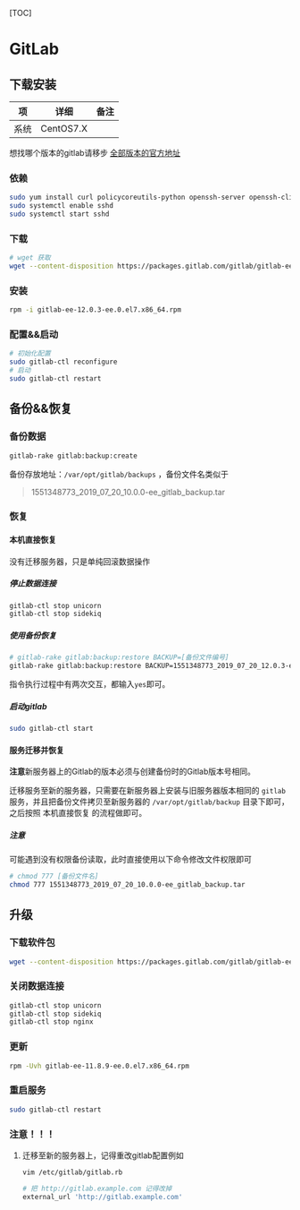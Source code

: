 [TOC]

# GitLab

## 下载安装

| 项   | 详细      | 备注 |
| ---- | --------- | ---- |
| 系统 | CentOS7.X |      |

想找哪个版本的gitlab请移步 [全部版本的官方地址](https://packages.gitlab.com/gitlab/gitlab-ee) 

### 依赖

```bash
sudo yum install curl policycoreutils-python openssh-server openssh-clients
sudo systemctl enable sshd
sudo systemctl start sshd
```

### 下载

```bash
# wget 获取
wget --content-disposition https://packages.gitlab.com/gitlab/gitlab-ee/packages/ol/7/gitlab-ee-12.0.3-ee.0.el7.x86_64.rpm/download.rpm
```

### 安装

```bash
rpm -i gitlab-ee-12.0.3-ee.0.el7.x86_64.rpm
```

### 配置&&启动

```bash
# 初始化配置
sudo gitlab-ctl reconfigure
# 启动
sudo gitlab-ctl restart
```

## 备份&&恢复

### 备份数据 

```bash
gitlab-rake gitlab:backup:create
```

备份存放地址：`/var/opt/gitlab/backups` ，备份文件名类似于

> 1551348773_2019_07_20_10.0.0-ee_gitlab_backup.tar
### 恢复

#### 本机直接恢复

没有迁移服务器，只是单纯回滚数据操作

##### 停止数据连接

```bash
gitlab-ctl stop unicorn
gitlab-ctl stop sidekiq
```

##### 使用备份恢复

```bash
# gitlab-rake gitlab:backup:restore BACKUP=[备份文件编号]
gitlab-rake gitlab:backup:restore BACKUP=1551348773_2019_07_20_12.0.3-ee
```

指令执行过程中有两次交互，都输入`yes`即可。

##### 启动gitlab

```bash
sudo gitlab-ctl start
```

#### 服务迁移并恢复

**注意**新服务器上的Gitlab的版本必须与创建备份时的Gitlab版本号相同。

迁移服务至新的服务器，只需要在新服务器上安装与旧服务器版本相同的 `gitlab` 服务，并且把备份文件拷贝至新服务器的 `/var/opt/gitlab/backup` 目录下即可，之后按照 本机直接恢复 的流程做即可。

##### 注意

可能遇到没有权限备份读取，此时直接使用以下命令修改文件权限即可

```bash
# chmod 777 [备份文件名]
chmod 777 1551348773_2019_07_20_10.0.0-ee_gitlab_backup.tar
```

## 升级

### 下载软件包

```bash
wget --content-disposition https://packages.gitlab.com/gitlab/gitlab-ee/packages/ol/7/gitlab-ee-11.8.9-ee.0.el7.x86_64.rpm/download.rpm
```

### 关闭数据连接

```bash
gitlab-ctl stop unicorn
gitlab-ctl stop sidekiq
gitlab-ctl stop nginx
```

### 更新

```bash
rpm -Uvh gitlab-ee-11.8.9-ee.0.el7.x86_64.rpm
```

### 重启服务

```bash
sudo gitlab-ctl restart
```

### 注意！！！

1. 迁移至新的服务器上，记得重改gitlab配置例如

	```bash
	vim /etc/gitlab/gitlab.rb
	
	# 把 http://gitlab.example.com 记得改掉
	external_url 'http://gitlab.example.com'
	```
